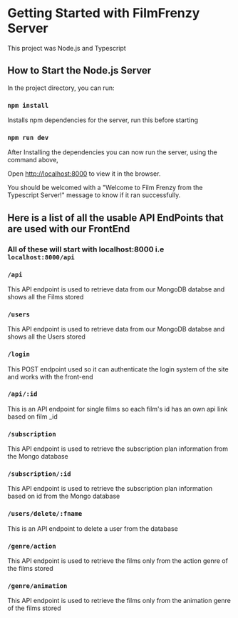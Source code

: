 # Getting Started with FilmFrenzy Server

This project was Node.js and Typescript

## How to Start the Node.js Server

In the project directory, you can run:
### `npm install`
Installs npm dependencies for the server, run this before starting


### `npm run dev`

After Installing the dependencies you can now run the server, using the command above,

Open [http://localhost:8000](http://localhost:8000) to view it in the browser. 

You should be welcomed with a "Welcome to Film Frenzy from the Typescript Server!" message to know if it ran successfully.

## Here is a list of all the usable API EndPoints that are used with our FrontEnd

### All of these will start with localhost:8000 i.e `localhost:8000/api`

### `/api`
This API endpoint is used to retrieve data from our MongoDB databse and shows all the Films stored

### `/users`
This API endpoint is used to retrieve data from our MongoDB databse and shows all the Users stored

### `/login`
This  POST endpoint used so it can authenticate the login system of the site and works with the front-end

### `/api/:id`
This is an API endpoint for single films so each film's id has an own api link based on film _id

### `/subscription`
This API endpoint is used to retrieve the subscription plan information from the Mongo database

### `/subscription/:id`
This API endpoint is used to retrieve the subscription plan information based on id from the Mongo database

### `/users/delete/:fname`
This is an API endpoint to delete a user from the database

### `/genre/action`
This API endpoint is used to retrieve the films only from the action genre of the films stored

### `/genre/animation`
This API endpoint is used to retrieve the films only from the animation genre of the films stored



